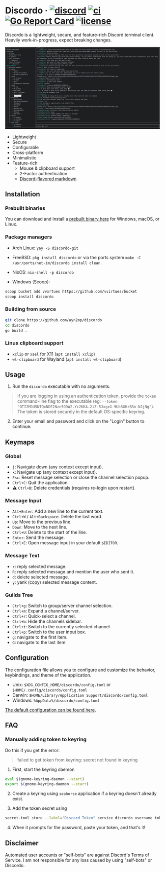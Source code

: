 # Discordo &middot; [![discord](https://img.shields.io/discord/1297292231299956788?color=5865F2&logo=discord&logoColor=white)](https://discord.com/invite/VzF9UFn2aB) [![ci](https://github.com/ayn2op/discordo/actions/workflows/ci.yml/badge.svg)](https://github.com/ayn2op/discordo/actions/workflows/ci.yml) [![Go Report Card](https://goreportcard.com/badge/github.com/ayn2op/discordo)](https://goreportcard.com/report/github.com/ayn2op/discordo) [![license](https://img.shields.io/github/license/ayn2op/discordo?logo=github)](https://github.com/ayn2op/discordo/blob/master/LICENSE)

Discordo is a lightweight, secure, and feature-rich Discord terminal client. Heavily work-in-progress, expect breaking changes.

![Preview](.github/preview.png)

- Lightweight
- Secure
- Configurable
- Cross-platform
- Minimalistic
- Feature-rich
  - Mouse & clipboard support
  - 2-Factor authentication
  - [Discord-flavored markdown](https://support.discord.com/hc/en-us/articles/210298617-Markdown-Text-101-Chat-Formatting-Bold-Italic-Underline-)

## Installation

### Prebuilt binaries

You can download and install a [prebuilt binary here](https://nightly.link/ayn2op/discordo/workflows/ci/main) for Windows, macOS, or Linux.

### Package managers

- Arch Linux: `yay -S discordo-git`
- FreeBSD: `pkg install discordo` or via the ports system `make -C /usr/ports/net-im/discordo install clean`.
- NixOS: `nix-shell -p discordo`

- Windows (Scoop):

```sh
scoop bucket add vvxrtues https://github.com/vvirtues/bucket
scoop install discordo
```

### Building from source

```bash
git clone https://github.com/ayn2op/discordo
cd discordo
go build .
```

### Linux clipboard support

- `xclip` or `xsel` for X11 (`apt install xclip`)
- `wl-clipboard` for Wayland (`apt install wl-clipboard`)

## Usage

1. Run the `discordo` executable with no arguments.

> If you are logging in using an authentication token, provide the `token` command-line flag to the executable (eg: `--token "OTI2MDU5NTQxNDE2Nzc5ODA2.Yc2KKA.2iZ-5JxgxG-9Ub8GHzBSn-NJjNg"`). The token is stored securely in the default OS-specific keyring.

2. Enter your email and password and click on the "Login" button to continue.


## Keymaps


### Global

- `j`: Navigate down (any context except input).  
- `k`: Navigate up (any context except input).
- `Esc`: Reset message selection or close the channel selection popup.  
- `Ctrl+C`: Quit the application.
- ⚠️ `Ctrl+D`: Delete credentials (requires re-login upon restart).  

### Message Input

- `Alt+Enter`: Add a new line to the current text.
- `Ctrl+W` / `Alt+Backspace`: Delete the last word.
- `Up`: Move to the previous line.  
- `Down`: Move to the next line.
- `Ctrl+U`: Delete to the start of the line.
- `Enter`: Send the message.
- `Ctrl+E`: Open message input in your default `$EDITOR`.

### Message Text

- `r`: reply selected message.
- `R`: reply selected message and mention the user who sent it.
- `d`: delete selected message.
- `y`: yank (copy) selected message content.

### Guilds Tree
- `Ctrl+g`: Switch to group/server channel selection.  
- `Ctrl+m`: Expand a channel/server.  
- `Ctrl+r`: Quick-select a channel.  
- `Ctrl+b`: Hide the channels sidebar.  
- `Ctrl+t`: Switch to the currently selected channel.  
- `Ctrl+p`: Switch to the user input box.
- `g`: navigate to the first item.
- `G`: navigate to the last item

## Configuration

The configuration file allows you to configure and customize the behavior, keybindings, and theme of the application.

- Unix: `$XDG_CONFIG_HOME/discordo/config.toml` or `$HOME/.config/discordo/config.toml`
- Darwin: `$HOME/Library/Application Support/discordo/config.toml`
- Windows: `%AppData%/discordo/config.toml`

[The default configuration can be found here](./internal/config/config.go).


## FAQ

### Manually adding token to keyring

Do this if you get the error:
>failed to get token from keyring: secret not found in keyring

1. First, start the keyring daemon
```bash
eval $(gnome-keyring-daemon --start)
export $(gnome-keyring-daemon --start)
```

2. Create a keyring using `seahorse` application if a keyring doesn't already exist.
   
3. Add the token secret using
```bash
secret-tool store --label="Discord Token" service discordo username token
```

4. When it prompts for the password, paste your token, and that's it!


## Disclaimer

Automated user accounts or "self-bots" are against Discord's Terms of Service. I am not responsible for any loss caused by using "self-bots" or Discordo.

